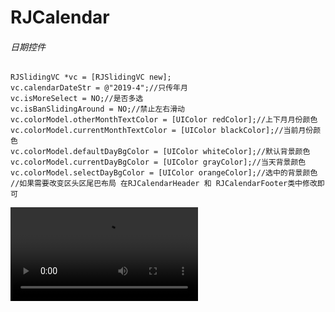 # RJCalendar
###### 日期控件
    RJSlidingVC *vc = [RJSlidingVC new];
    vc.calendarDateStr = @"2019-4";//只传年月
    vc.isMoreSelect = NO;//是否多选
    vc.isBanSlidingAround = NO;//禁止左右滑动
    vc.colorModel.otherMonthTextColor = [UIColor redColor];//上下月月份颜色
    vc.colorModel.currentMonthTextColor = [UIColor blackColor];//当前月份颜色
    vc.colorModel.defaultDayBgColor = [UIColor whiteColor];//默认背景颜色
    vc.colorModel.currentDayBgColor = [UIColor grayColor];//当天背景颜色
    vc.colorModel.selectDayBgColor = [UIColor orangeColor];//选中的背景颜色
    //如果需要改变区头区尾巴布局 在RJCalendarHeader 和 RJCalendarFooter类中修改即可
    
![](https://github.com/cqyr/RJCalendar/raw/master/calendarDemo.mp4) 
